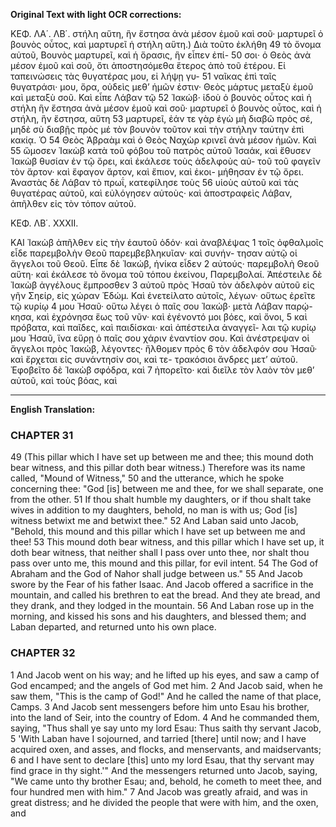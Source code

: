 **Original Text with light OCR corrections:**

ΚΕΦ. ΛΑ΄. ΛΒ΄.
στήλη αὕτη, ἣν ἔστησα ἀνὰ μέσον ἐμοῦ καὶ σοῦ· μαρτυρεῖ ὁ
βουνὸς οὗτος, καὶ μαρτυρεῖ ἡ στήλη αὕτη.) Διὰ τοῦτο ἐκλήθη 49
τὸ ὄνομα αὐτοῦ, Βουνὸς μαρτυρεῖ, καὶ ἡ ὅρασις, ἣν εἶπεν ἐπί- 50
σοι· ὁ Θεὸς ἀνὰ μέσον ἐμοῦ καὶ σοῦ, ὅτι ἀποστησόμεθα ἕτερος
ἀπὸ τοῦ ἑτέρου. Εἰ ταπεινώσεις τὰς θυγατέρας μου, εἰ λήψῃ γυ- 51
ναῖκας ἐπὶ ταῖς θυγατράσι· μου, ὅρα, οὐδεὶς μεθ’ ἡμῶν ἐστιν·
Θεὸς μάρτυς μεταξὺ ἐμοῦ καὶ μεταξὺ σοῦ. Καὶ εἶπε Λάβαν τῷ 52
Ἰακώβ· ἰδοὺ ὁ βουνὸς οὗτος καὶ ἡ στήλη ἣν ἔστησα ἀνὰ μέσον ἐμοῦ
καὶ σοῦ· μαρτυρεῖ ὁ βουνὸς οὗτος, καὶ ἡ στήλη, ἣν ἔστησα, αὕτη 53
μαρτυρεῖ, ἐάν τε γὰρ ἐγὼ μὴ διαβῶ πρὸς σέ, μηδὲ σὺ διαβῇς
πρὸς μέ τὸν βουνὸν τοῦτον καὶ τὴν στήλην ταύτην ἐπὶ κακίᾳ. Ὁ 54
Θεὸς Ἀβραὰμ καὶ ὁ Θεὸς Ναχὼρ κρινεῖ ἀνὰ μέσον ἡμῶν. Καὶ 55
ὤμοσεν Ἰακὼβ κατὰ τοῦ φόβου τοῦ πατρὸς αὐτοῦ Ἰσαάκ, καὶ
ἔθυσεν Ἰακὼβ θυσίαν ἐν τῷ ὄρει, καὶ ἐκάλεσε τοὺς ἀδελφοὺς αὐ-
τοῦ τοῦ φαγεῖν τὸν ἄρτον· καὶ ἔφαγον ἄρτον, καὶ ἔπιον, καὶ ἐκοι-
μήθησαν ἐν τῷ ὄρει. Ἀναστὰς δὲ Λάβαν τὸ πρωΐ, κατεφίλησε τοὺς 56
υἱοὺς αὐτοῦ καὶ τὰς θυγατέρας αὐτοῦ, καὶ εὐλόγησεν αὐτοὺς· καὶ
ἀποστραφεὶς Λάβαν, ἀπῆλθεν εἰς τὸν τόπον αὐτοῦ.

ΚΕΦ. ΛΒ΄. ΧΧΧΙΙ.

ΚΑΙ Ἰακὼβ ἀπῆλθεν εἰς τὴν ἑαυτοῦ ὁδόν· καὶ ἀναβλέψας 1
τοῖς ὀφθαλμοῖς εἶδε παρεμβολὴν Θεοῦ παρεμβεβληκυῖαν· καὶ συνήν-
τησαν αὐτῷ οἱ ἄγγελοι τοῦ Θεοῦ. Εἶπε δὲ Ἰακώβ, ἡνίκα εἶδεν 2
αὐτούς· παρεμβολὴ Θεοῦ αὕτη· καὶ ἐκάλεσε τὸ ὄνομα τοῦ τόπου
ἐκείνου, Παρεμβολαί. Ἀπέστειλε δὲ Ἰακὼβ ἀγγέλους ἔμπροσθεν 3
αὐτοῦ πρὸς Ἠσαῦ τὸν ἀδελφὸν αὐτοῦ εἰς γῆν Σηείρ, εἰς χώραν
Ἐδώμ. Καὶ ἐνετείλατο αὐτοῖς, λέγων· οὕτως ἐρεῖτε τῷ κυρίῳ 4
μου Ἠσαῦ· οὕτω λέγει ὁ παῖς σου Ἰακώβ· μετὰ Λάβαν παρῴ-
κησα, καὶ ἐχρόνησα ἕως τοῦ νῦν· καὶ ἐγένοντό μοι βόες, καὶ ὄνοι, 5
καὶ πρόβατα, καὶ παῖδες, καὶ παιδίσκαι· καὶ ἀπέστειλα ἀναγγεῖ-
λαι τῷ κυρίῳ μου Ἠσαῦ, ἵνα εὕρῃ ὁ παῖς σου χάριν ἐναντίον σου.
Καὶ ἀνέστρεψαν οἱ ἄγγελοι πρὸς Ἰακώβ, λέγοντες· ἤλθομεν πρὸς 6
τὸν ἀδελφόν σου Ἠσαῦ· καὶ ἔρχεται εἰς συνάντησίν σοι, καὶ τε-
τρακόσιοι ἄνδρες μετ’ αὐτοῦ. Ἐφοβεῖτο δὲ Ἰακὼβ σφόδρα, καὶ 7
ἠπορεῖτο· καὶ διεῖλε τὸν λαὸν τὸν μεθ’ αὐτοῦ, καὶ τοὺς βόας, καὶ

---

**English Translation:**

### CHAPTER 31

49 (This pillar which I have set up between me and thee; this mound doth bear witness, and this pillar doth bear witness.) Therefore was its name called, "Mound of Witness,"
50 and the utterance, which he spoke concerning thee: "God [is] between me and thee, for we shall separate, one from the other.
51 If thou shalt humble my daughters, or if thou shalt take wives in addition to my daughters, behold, no man is with us; God [is] witness betwixt me and betwixt thee."
52 And Laban said unto Jacob, "Behold, this mound and this pillar which I have set up between me and thee!
53 This mound doth bear witness, and this pillar which I have set up, it doth bear witness, that neither shall I pass over unto thee, nor shalt thou pass over unto me, this mound and this pillar, for evil intent.
54 The God of Abraham and the God of Nahor shall judge between us."
55 And Jacob swore by the Fear of his father Isaac. And Jacob offered a sacrifice in the mountain, and called his brethren to eat the bread. And they ate bread, and they drank, and they lodged in the mountain.
56 And Laban rose up in the morning, and kissed his sons and his daughters, and blessed them; and Laban departed, and returned unto his own place.

### CHAPTER 32

1 And Jacob went on his way; and he lifted up his eyes, and saw a camp of God encamped; and the angels of God met him.
2 And Jacob said, when he saw them, "This is the camp of God!" And he called the name of that place, Camps.
3 And Jacob sent messengers before him unto Esau his brother, into the land of Seir, into the country of Edom.
4 And he commanded them, saying, "Thus shall ye say unto my lord Esau: Thus saith thy servant Jacob,
5 'With Laban have I sojourned, and tarried [there] until now; and I have acquired oxen, and asses, and flocks, and menservants, and maidservants;
6 and I have sent to declare [this] unto my lord Esau, that thy servant may find grace in thy sight.'" And the messengers returned unto Jacob, saying, "We came unto thy brother Esau; and, behold, he cometh to meet thee, and four hundred men with him."
7 And Jacob was greatly afraid, and was in great distress; and he divided the people that were with him, and the oxen, and